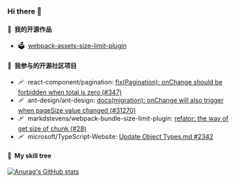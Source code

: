 ### Hi there 👋

#### 🧰&nbsp;&nbsp;我的开源作品
- 🗳️&nbsp;&nbsp;[webpack-assets-size-limit-plugin](https://github.com/TravisChenn1996/webpack-assets-size-limit-plugin)

#### 🚗&nbsp;&nbsp;我参与的开源社区项目
- 🩹&nbsp;&nbsp;react-component/pagination: [fix(Pagination): onChange should be forbidden when total is zero (#347)](https://github.com/react-component/pagination/commit/ca84b62517e3447db1c4326dc3e9d7b599615034)
- 🩹&nbsp;&nbsp;ant-design/ant-design: [docs(migration): onChange will also trigger when pageSize value changed (#31270)](https://github.com/ant-design/ant-design/pull/31270/files)
- 🩹&nbsp;&nbsp;markdstevens/webpack-bundle-size-limit-plugin: [refator: the way of get size of chunk (#28)](https://github.com/markdstevens/webpack-bundle-size-limit-plugin/pull/28)
- 🩹&nbsp;&nbsp;microsoft/TypeScript-Website: [Update Object Types.md #2342
](https://github.com/microsoft/TypeScript-Website/pull/2342#pullrequestreview-944129294)

#### 🎄&nbsp;&nbsp;My skill tree

[![Anurag's GitHub stats](https://github-readme-stats.vercel.app/api?username=TravisChenn1996)](https://github.com/anuraghazra/github-readme-stats)

<!--
**TravisChenn1996/TravisChenn1996** is a ✨ _special_ ✨ repository because its `README.md` (this file) appears on your GitHub profile.

Here are some ideas to get you started:

- 🔭 I’m currently working on ...
- 🌱 I’m currently learning ...
- 👯 I’m looking to collaborate on ...
- 🤔 I’m looking for help with ...
- 💬 Ask me about ...
- 📫 How to reach me: ...
- 😄 Pronouns: ...
- ⚡ Fun fact: ...
-->
